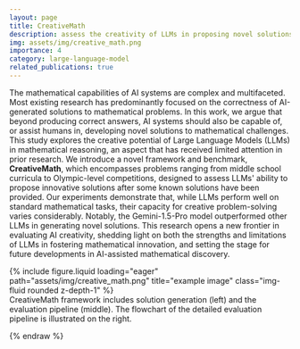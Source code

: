 ```yaml
---
layout: page
title: CreativeMath
description: assess the creativity of LLMs in proposing novel solutions to mathematical problems
img: assets/img/creative_math.png
importance: 4
category: large-language-model
related_publications: true
---
```


The mathematical capabilities of AI systems are complex and multifaceted. Most existing research has predominantly focused on the correctness of AI-generated solutions to mathematical problems. In this work, we argue that beyond producing correct answers, AI systems should also be capable of, or assist humans in, developing novel solutions to mathematical challenges. This study explores the creative potential of Large Language Models (LLMs) in mathematical reasoning, an aspect that has received limited attention in prior research. We introduce a novel framework and benchmark, **CreativeMath**, which encompasses problems ranging from middle school curricula to Olympic-level competitions, designed to assess LLMs' ability to propose innovative solutions after some known solutions have been provided. Our experiments demonstrate that, while LLMs perform well on standard mathematical tasks, their capacity for creative problem-solving varies considerably. Notably, the Gemini-1.5-Pro model outperformed other LLMs in generating novel solutions. This research opens a new frontier in evaluating AI creativity, shedding light on both the strengths and limitations of LLMs in fostering mathematical innovation, and setting the stage for future developments in AI-assisted mathematical discovery.

<div class="row">
    <div class="col-sm mt-3 mt-md-0">
        {% include figure.liquid loading="eager" path="assets/img/creative_math.png" title="example image" class="img-fluid rounded z-depth-1" %}
    </div>
</div>
<div class="caption">
    CreativeMath framework includes solution generation (left) and the evaluation pipeline (middle). The flowchart of the detailed evaluation pipeline is illustrated on the right.
</div>

{% endraw %}